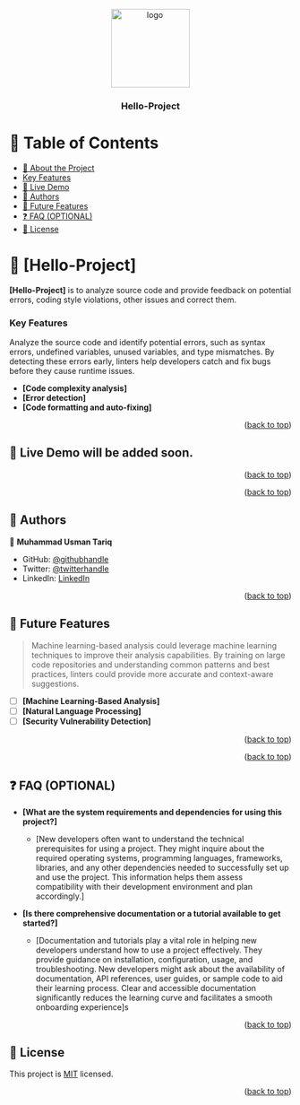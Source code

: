 <a name="readme-top"></a>

<div align="center">
 
  <img src="murple_logo.png" alt="logo" width="140"  height="auto" />
  <br/>

  <h3><b>Hello-Project</b></h3>

</div>

# 📗 Table of Contents

- [📖 About the Project](#about-project)
- [Key Features](#key-features)
- [🚀 Live Demo](#live-demo)
- [👥 Authors](#authors)
- [🔭 Future Features](#future-features)
- [❓ FAQ (OPTIONAL)](#faq)
- [📝 License](#license)


# 📖 [Hello-Project] <a name="about-project"></a>

**[Hello-Project]** is to analyze source code and provide feedback on potential errors, coding style violations, other issues and correct them.

### Key Features <a name="Error Detection"></a>

 Analyze the source code and identify potential errors, such as syntax errors, undefined variables, unused variables, and type mismatches. By detecting these errors early, linters help developers catch and fix bugs before they cause runtime issues.

- **[Code complexity analysis]**
- **[Error detection]**
- **[Code formatting and auto-fixing]**

<p align="right">(<a href="#readme-top">back to top</a>)</p>

## 🚀 Live Demo <a name="live-demo"> will be added soon.</a>


<p align="right">(<a href="#readme-top">back to top</a>)</p>

<p align="right">(<a href="#readme-top">back to top</a>)</p>

## 👥 Authors <a name="Muhammad Usman Tariq"></a>

👤 **Muhammad Usman Tariq**

- GitHub: [@githubhandle](https://github.com/Muhammad-UsmanTariq/Hello-Project/pull/1)
- Twitter: [@twitterhandle](https://twitter.com/twitterhandle)
- LinkedIn: [LinkedIn](https://www.linkedin.com/in/osman-tariq-8a7543266/)

<p align="right">(<a href="#readme-top">back to top</a>)</p>

## 🔭 Future Features <a name="Machine Learning-Based Analysis"></a>

>Machine learning-based analysis could leverage machine learning techniques to improve their analysis capabilities. By training on large code repositories and understanding common patterns and best practices, linters could provide more accurate and context-aware suggestions.

- [ ] **[Machine Learning-Based Analysis]**
- [ ] **[Natural Language Processing]**
- [ ] **[Security Vulnerability Detection]**

<p align="right">(<a href="#readme-top">back to top</a>)</p>

<p align="right">(<a href="#readme-top">back to top</a>)</p>

## ❓ FAQ (OPTIONAL) <a name="faq"></a>

- **[What are the system requirements and dependencies for using this project?]**

  - [New developers often want to understand the technical prerequisites for using a project. They might inquire about the required operating systems, programming languages, frameworks, libraries, and any other dependencies needed to successfully set up and use the project. This information helps them assess compatibility with their development environment and plan accordingly.]

- **[Is there comprehensive documentation or a tutorial available to get started?]**

  - [Documentation and tutorials play a vital role in helping new developers understand how to use a project effectively. They provide guidance on installation, configuration, usage, and troubleshooting. New developers might ask about the availability of documentation, API references, user guides, or sample code to aid their learning process. Clear and accessible documentation significantly reduces the learning curve and facilitates a smooth onboarding experience]s

<p align="right">(<a href="#readme-top">back to top</a>)</p>


## 📝 License <a name="license"></a>

This project is [MIT](./MIT) licensed.

<p align="right">(<a href="#readme-top">back to top</a>)</p>